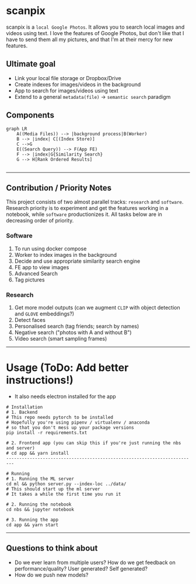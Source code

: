 # scanpix

scanpix is a `local Google Photos`. It allows you to search local images and videos using text. I love the features of Google Photos, but don't like that I have to send them all my pictures, and that I'm at their mercy for new features.

## Ultimate goal
- Link your local file storage or Dropbox/Drive 
- Create indexes for images/videos in the background
- App to search for images/videos using text
- Extend to a general `metadata(file)` -> `semantic search` paradigm

## Components

```mermaid
graph LR
    A((Media Files)) --> |background process|B(Worker)
    B --> |index| C[(Index Store)]
    C -->G
    E((Search Query)) --> F(App FE)
    F --> |index|G{Similarity Search}
    G --> H[Rank Ordered Results]
    
```
---
## Contribution / Priority Notes

This project consists of two almost parallel tracks: `research` and `software`. Research priority is to experiment and get the features working in a notebook, while `software` productionizes it. All tasks below are in decreasing order of priority.

### Software
1. To run using docker compose
2. Worker to index images in the background
3. Decide and use appropriate similarity search engine
4. FE app to view images
5. Advanced Search
6. Tag pictures

### Research
1. Get more model outputs (can we augment `CLIP` with object detection and `GLOVE` embeddings?)
2. Detect faces
3. Personalised search (tag friends; search by names)
4. Negative search ("photos with A and without B")
5. Video search (smart sampling frames)

---
# Usage (ToDo: Add better instructions!)
- It also needs electron installed for the app

```
# Installation
# 1. Backend
# This repo needs pytorch to be installed
# Hopefully you're using pipenv / virtualenv / anaconda
# so that you don't mess up your package versions
pip install -r requirements.txt

# 2. Frontend app (you can skip this if you're just running the nbs and server)
# cd app && yarn install
-------------------------------------------------------------------------

# Running
# 1. Running the ML server
cd ml && python server.py --index-loc ../data/
# This should start up the ml server
# It takes a while the first time you run it

# 2. Running the notebook
cd nbs && jupyter notebook

# 3. Running the app
cd app && yarn start
```


---
## Questions to think about
- Do we ever learn from multiple users? How do we get feedback on performance/quality? User generated? Self generated?
- How do we push new models?